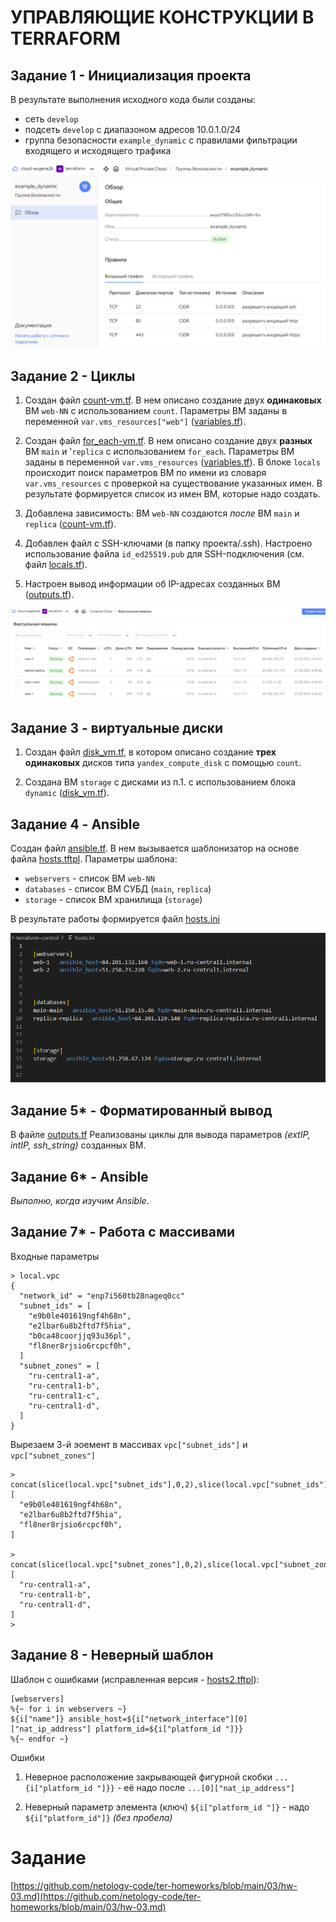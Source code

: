 # УПРАВЛЯЮЩИЕ КОНСТРУКЦИИ В TERRAFORM

## Задание 1 - Инициализация проекта

В результате выполнения исходного кода были созданы:
- сеть `develop`
- подсеть `develop` с диапазоном адресов 10.0.1.0/24
- группа безопасности `example_dynamic` с правилами фильтрации входящего и исходящего трафика

![Группа безопасности example_dynamic](images/z1-yandex-security-group.png)


## Задание 2 - Циклы

1. Создан файл [count-vm.tf](count-vm.tf). В нем описано создание двух __одинаковых__ ВМ `web-NN` с использованием `count`. Параметры ВМ заданы в переменной `var.vms_resources["web"]` ([variables.tf](variables.tf#L61)). 

2. Создан файл [for_each-vm.tf](for_each-vm.tf). В нем описано создание двух __разных__ ВМ `main` и '`replica` с использованием `for_each`. Параметры ВМ заданы в переменной `var.vms_resources` ([variables.tf](variables.tf#L72)). В блоке `locals` происходит поиск параметров ВМ по имени из словаря `var.vms_resources` с проверкой на существование указанных имен. В результате формируется список из имен ВМ, которые надо создать.

3. Добавлена зависимость: ВМ `web-NN` создаются _после_ ВМ `main` и `replica` ([count-vm.tf](count-vm.tf#L46)).

4. Добавлен файл с SSH-ключами (в папку проекта/.ssh). Настроено использование файла `id_ed25519.pub` для SSH-подключения (см. файл [locals.tf](locals.tf)).

5. Настроен вывод информации об IP-адресах созданных ВМ ([outputs.tf](outputs.tf)).

![Созданные ВМ](images/z2-yandex-vms.png)


## Задание 3 - виртуальные диски

1. Создан файл [disk_vm.tf](disk_vm.tf), в котором описано создание __трех одинаковых__ дисков типа `yandex_compute_disk` с помощью `count`.


2. Создана ВМ `storage` с дисками из п.1. с использованием блока `dynamic` ([disk_vm.tf](disk_vm.tf#L40)).


## Задание 4 - Ansible

Создан файл [ansible.tf](ansible.tf). В нем вызывается шаблонизатор на основе файла [hosts.tftpl](hosts.tftpl). Параметры шаблона:
- `webservers` - список ВМ `web-NN`
- `databases` - список ВМ СУБД (`main`, `replica`)
- `storage` - список ВМ хранилища (`storage`)

В результате работы формируется файл [hosts.ini](hosts.ini)

![Файл hosts.ini](images/z4-hosts-ini.png)


## Задание 5* - Форматированный вывод

В файле [outputs.tf](outputs.tf) Реализованы циклы для вывода параметров _(extIP, intIP, ssh_string)_ созданных ВМ.


## Задание 6* - Ansible

_Выполню, когда изучим Ansible_.


## Задание 7* - Работа с массивами

Входные параметры
```
> local.vpc
{
  "network_id" = "enp7i560tb28nageq0cc"
  "subnet_ids" = [
    "e9b0le401619ngf4h68n",
    "e2lbar6u8b2ftd7f5hia",
    "b0ca48coorjjq93u36pl",
    "fl8ner8rjsio6rcpcf0h",
  ]
  "subnet_zones" = [
    "ru-central1-a",
    "ru-central1-b",
    "ru-central1-c",
    "ru-central1-d",
  ]
}
```
Вырезаем 3-й эоемент в массивах `vpc["subnet_ids"]` и `vpc["subnet_zones"]`
``` 
> concat(slice(local.vpc["subnet_ids"],0,2),slice(local.vpc["subnet_ids"],3,length(local.vpc["subnet_ids"])))
[
  "e9b0le401619ngf4h68n",
  "e2lbar6u8b2ftd7f5hia",
  "fl8ner8rjsio6rcpcf0h",
]

> concat(slice(local.vpc["subnet_zones"],0,2),slice(local.vpc["subnet_zones"],3,length(local.vpc["subnet_zones"])))
[
  "ru-central1-a",
  "ru-central1-b",
  "ru-central1-d",
]
>
```

## Задание 8 - Неверный шаблон

Шаблон с ошибками (исправленная версия - [hosts2.tftpl](hosts2.tftpl)):
```
[webservers]
%{~ for i in webservers ~}
${i["name"]} ansible_host=${i["network_interface"][0]["nat_ip_address"] platform_id=${i["platform_id "]}}
%{~ endfor ~}
```

Ошибки
1. Неверное расположение закрывающей фигурной скобки `...{i["platform_id "]}}` - её надо после `...[0]["nat_ip_address"]`

2. Неверный параметр элемента (ключ) `${i["platform_id "]}` - надо  `${i["platform_id"]}` _(без пробела)_


# Задание
[https://github.com/netology-code/ter-homeworks/blob/main/03/hw-03.md](https://github.com/netology-code/ter-homeworks/blob/main/03/hw-03.md)
